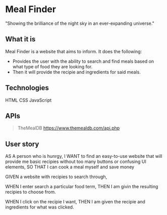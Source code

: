 # Meal Finder
"Showing the brilliance of the night sky in an ever-expanding universe."


## What it is
Meal Finder is a website that aims to inform. It does the following:
- Provides the user with the ability to search and find meals based on what type of food they are looking for.
- Then it will provide the recipie and ingredients for said meals.

## Technologies
HTML
CSS 
JavaScript

## APIs
> TheMealDB https://www.themealdb.com/api.php

## User story
AS A person who is hunrgy, I WANT to find an easy-to-use website that will provide me basic recipies without too many buttons or confusing UI elements, SO THAT I can cook a meal myself and save money

GIVEN a website with recipies to search through,

WHEN I enter search a particular food term, THEN I am givin the resulting recipies to choose from.

WHEN I click on the recipie I want, THEN I am given the recipie and ingredients for what was clicked.


